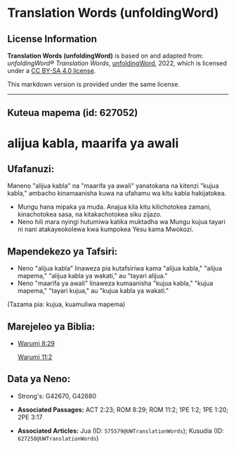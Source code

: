 # Translation Words (unfoldingWord)

## License Information

**Translation Words (unfoldingWord)** is based on and adapted from: _unfoldingWord® Translation Words_, [unfoldingWord](https://unfoldingword.org/utw), 2022, which is licensed under a [CC BY-SA 4.0 license](https://creativecommons.org/licenses/by-sa/4.0/legalcode.en).

This markdown version is provided under the same license.



--------------------------------

## Kuteua mapema (id: 627052)

alijua kabla, maarifa ya awali
==============================

Ufafanuzi:
----------

Maneno "alijua kabla" na "maarifa ya awali" yanatokana na kitenzi "kujua kabla," ambacho kinamaanisha kuwa na ufahamu wa kitu kabla hakijatokea.

* Mungu hana mipaka ya muda. Anajua kila kitu kilichotokea zamani, kinachotokea sasa, na kitakachotokea siku zijazo.
* Neno hili mara nyingi hutumiwa katika muktadha wa Mungu kujua tayari ni nani atakayeokolewa kwa kumpokea Yesu kama Mwokozi.

Mapendekezo ya Tafsiri:
-----------------------

* Neno "alijua kabla" linaweza pia kutafsiriwa kama "alijua kabla," "alijua mapema," "alijua kabla ya wakati," au "tayari alijua."
* Neno "maarifa ya awali" linaweza kumaanisha "kujua kabla," "kujua mapema," "tayari kujua," au "kujua kabla ya wakati."

(Tazama pia: kujua, kuamuliwa mapema)

Marejeleo ya Biblia:
--------------------

* [Warumi 8:29](https://ref.ly/Rom8:29)

    [Warumi 11:2](https://ref.ly/Rom11:2)

Data ya Neno:
-------------

* Strong's: G42670, G42680

* **Associated Passages:** ACT 2:23; ROM 8:29; ROM 11:2; 1PE 1:2; 1PE 1:20; 2PE 3:17
* **Associated Articles:** Jua (ID: `575579@UWTranslationWords`); Kusudia (ID: `627258@UWTranslationWords`)

